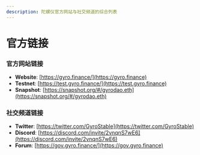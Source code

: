 ```yaml
---
description: 陀螺仪官方网站与社交频道的综合列表
---
```


# 官方链接

### 官方网站链接

* **Website**: [https://gyro.finance/](https://gyro.finance)
* **Testnet**: [https://test.gyro.finance/](https://test.gyro.finance)
* **Snapshot**: [https://snapshot.org/#/gyrodao.eth](https://snapshot.org/#/gyrodao.eth)

### 社交频道链接

* **Twitter**: [https://twitter.com/GyroStable](https://twitter.com/GyroStable)
* **Discord**: [https://discord.com/invite/2vnqnS7wE6](https://discord.com/invite/2vnqnS7wE6)
* **Forum**: [https://gov.gyro.finance/](https://gov.gyro.finance)

